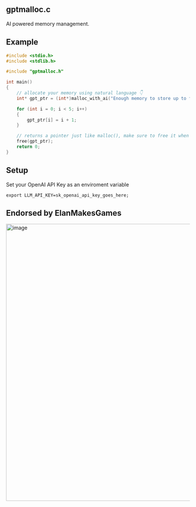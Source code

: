 ## gptmalloc.c

AI powered memory management.

## Example

```c
#include <stdio.h>
#include <stdlib.h>

#include "gptmalloc.h"

int main()
{
    // allocate your memory using natural language 👇
    int* gpt_ptr = (int*)malloc_with_ai("Enough memory to store up to five integers.");

    for (int i = 0; i < 5; i++)
    {
        gpt_ptr[i] = i + 1;
    }

    // returns a pointer just like malloc(), make sure to free it when you're done 😉
    free(gpt_ptr);
    return 0;
}
```

## Setup
Set your OpenAI API Key as an enviroment variable
```
export LLM_API_KEY=sk_openai_api_key_goes_here;
```

## Endorsed by ElanMakesGames
<img width="758" alt="image" src="https://github.com/user-attachments/assets/e6d64ce5-a00f-4f44-a566-2e0ce9fc913f">

